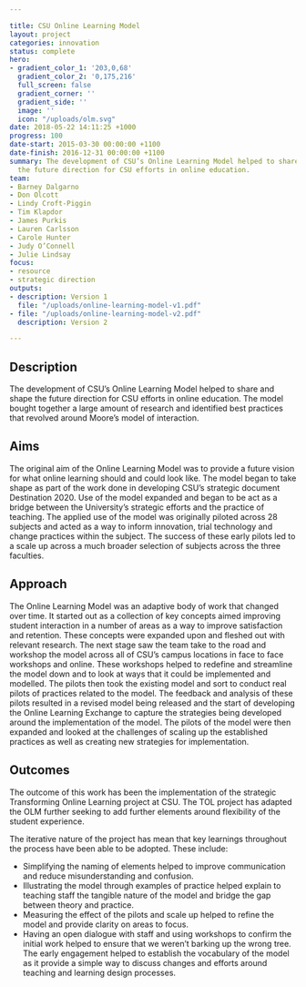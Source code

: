 ```yaml
---

title: CSU Online Learning Model
layout: project
categories: innovation
status: complete
hero:
- gradient_color_1: '203,0,68'
  gradient_color_2: '0,175,216'
  full_screen: false
  gradient_corner: ''
  gradient_side: ''
  image: ''
  icon: "/uploads/olm.svg"
date: 2018-05-22 14:11:25 +1000
progress: 100
date-start: 2015-03-30 00:00:00 +1100
date-finish: 2016-12-31 00:00:00 +1100
summary: The development of CSU’s Online Learning Model helped to share and shape
  the future direction for CSU efforts in online education.
team:
- Barney Dalgarno
- Don Olcott
- Lindy Croft-Piggin
- Tim Klapdor
- James Purkis
- Lauren Carlsson
- Carole Hunter
- Judy O’Connell
- Julie Lindsay
focus:
- resource
- strategic direction
outputs:
- description: Version 1
  file: "/uploads/online-learning-model-v1.pdf"
- file: "/uploads/online-learning-model-v2.pdf"
  description: Version 2

---
```


## **Description**

The development of CSU’s Online Learning Model helped to share and shape the future direction for CSU efforts in online education. The model bought together a large amount of research and identified best practices that revolved around Moore’s model of interaction.

## **Aims**

The original aim of the Online Learning Model was to provide a future vision for what online learning should and could look like. The model began to take shape as part of the work done in developing CSU’s strategic document Destination 2020. Use of the model expanded and began to be act as a bridge between the University’s strategic efforts and the practice of teaching. The applied use of the model was originally piloted across 28 subjects and acted as a way to inform innovation, trial technology and change practices within the subject. The success of these early pilots led to a scale up across a much broader selection of subjects across the three faculties.

## **Approach**

The Online Learning Model was an adaptive body of work that changed over time. It started out as a collection of key concepts aimed improving student interaction in a number of areas as a way to improve satisfaction and retention. These concepts were expanded upon and fleshed out with relevant research. The next stage saw the team take to the road and workshop the model across all of CSU’s campus locations in face to face workshops and online. These workshops helped to redefine and streamline the model down and to look at ways that it could be implemented and modelled. The pilots then took the existing model and sort to conduct real pilots of practices related to the model. The feedback and analysis of these pilots resulted in a revised model being released and the start of developing the Online Learning Exchange to capture the strategies being developed around the implementation of the model. The pilots of the model were then expanded and looked at the challenges of scaling up the established practices as well as creating new strategies for implementation.

## **Outcomes**

The outcome of this work has been the implementation of the strategic Transforming Online Learning project at CSU. The TOL project has adapted the OLM further seeking to add further elements around flexibility of the student experience.

The iterative nature of the project has mean that key learnings throughout the process have been able to be adopted. These include:

* Simplifying the naming of elements helped to improve communication and reduce misunderstanding and confusion.
* Illustrating the model through examples of practice helped explain to teaching staff the tangible nature of the model and bridge the gap between theory and practice.
* Measuring the effect of the pilots and scale up helped to refine the model and provide clarity on areas to focus.
* Having an open dialogue with staff and using workshops to confirm the initial work helped to ensure that we weren’t barking up the wrong tree. The early engagement helped to establish the vocabulary of the model as it provide a simple way to discuss changes and efforts around teaching and learning design processes.
